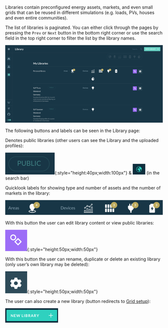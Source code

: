 Libraries contain preconfigured energy assets, markets, and even small grids that can be reused in different simulations (e.g. loads, PVs, houses and even entire communities).

The list of libraries is paginated. You can either click through the pages by pressing the `Prev` or `Next` button in the bottom right corner or use the search field in the top right corner to filter the list by the library names.

![alt_text](img/library-1.png)


The following buttons and labels can be seen in the Library page:

Denotes public libraries (other users can see the Library and the uploaded profiles):

![alt_text](img/library-2.png){:style="height:40px;width:100px"}
& 
![alt_text](img/library-3.png)
 (in the search bar)

Quicklook labels for showing type and number of assets  and the number of markets in the library:

![alt_text](img/library-4.png)

With this button the user can edit library content or view public libraries:

![alt_text](img/library-5.png){:style="height:50px;width:50px"}

With this button the user can rename, duplicate or delete an existing library (only user’s own library may be deleted):

![alt_text](img/library-6.png){:style="height:50px;width:50px"}

The user can also create a new library (button redirects to [Grid setup](general-settings.md)):

![alt_text](img/library-7.png)
